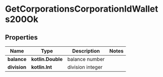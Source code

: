 
# GetCorporationsCorporationIdWallets200Ok

## Properties
Name | Type | Description | Notes
------------ | ------------- | ------------- | -------------
**balance** | **kotlin.Double** | balance number | 
**division** | **kotlin.Int** | division integer | 



